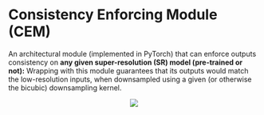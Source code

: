 # Consistency Enforcing Module (CEM)

An architectural module (implemented in PyTorch) that can enforce outputs consistency on **any given super-resolution (SR) model (pre-trained or not):** Wrapping with this module guarantees that its outputs would match the low-resolution inputs, when downsampled using a given (or otherwise the bicubic) downsampling kernel.
<p align="center">
   <img src="fig_CEM_arch.png">
</p>
